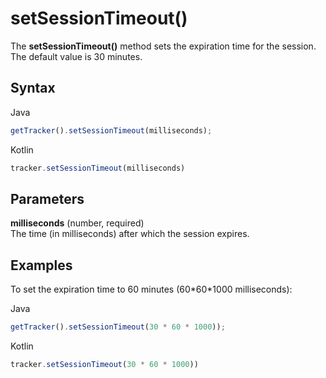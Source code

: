 # setSessionTimeout()

The **setSessionTimeout()** method sets the expiration time for the
session. The default value is 30 minutes.

## Syntax

<div class="tabs">

<div class="group-tab">

Java

``` javascript
getTracker().setSessionTimeout(milliseconds);
```

</div>

<div class="group-tab">

Kotlin

``` javascript
tracker.setSessionTimeout(milliseconds)
```

</div>

</div>

## Parameters

**milliseconds** (number, required)  
The time (in milliseconds) after which the session expires.

## Examples

To set the expiration time to 60 minutes (60\*60\*1000 milliseconds):

<div class="tabs">

<div class="group-tab">

Java

``` javascript
getTracker().setSessionTimeout(30 * 60 * 1000));
```

</div>

<div class="group-tab">

Kotlin

``` javascript
tracker.setSessionTimeout(30 * 60 * 1000))
```

</div>

</div>
